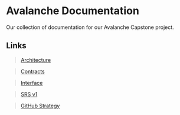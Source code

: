 # Avalanche Documentation

Our collection of documentation for our Avalanche Capstone project.

## Links

> [Architecture](architecture.md)

> [Contracts](contracts.md)

> [Interface](interfaces.md)

> [SRS v1](SRS-v1.md)

> [GitHub Strategy](github-strategy.md)

